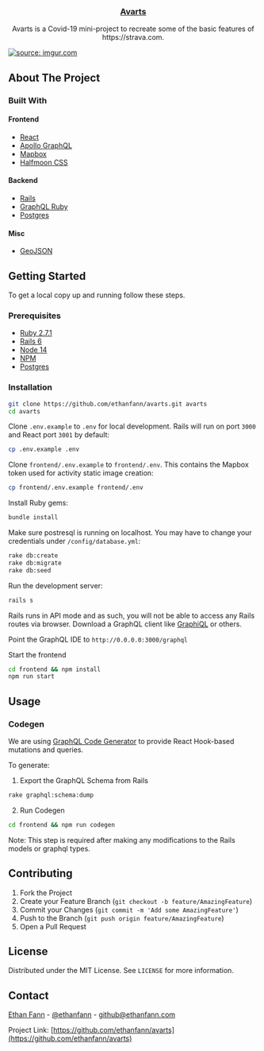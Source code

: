 <!-- PROJECT LOGO -->
<br />
<p align="center">
  <a href="https://github.com/ethanfann/avarts">
  </a>

  <h3 align="center">	<a href="https://avarts.ethanfann.com">Avarts</a>
</h3>


  <p align="center">
		Avarts is a Covid-19 mini-project to recreate some of the basic features of https://strava.com.
  </p>
</p>

<!-- ABOUT THE PROJECT -->


<a href="https://imgur.com/bP3Xszb"><img src="https://i.imgur.com/bP3Xszb.gif" title="source: imgur.com" /></a>

## About The Project

### Built With

#### Frontend

- [React](https://reactjs.org/)
- [Apollo GraphQL](https://www.apollographql.com/)
- [Mapbox](https://www.mapbox.com/)
- [Halfmoon CSS](https://www.gethalfmoon.com/docs/introduction/)

#### Backend

- [Rails](https://expressjs.com/)
- [GraphQL Ruby](https://graphql-ruby.org/)
- [Postgres](https://www.postgresql.org/)

#### Misc

- [GeoJSON](https://geojson.org/)

<!-- GETTING STARTED -->

## Getting Started

To get a local copy up and running follow these steps.

### Prerequisites

- [Ruby 2.7.1](https://www.ruby-lang.org/en/)
- [Rails 6](https://rubyonrails.org/)
- [Node 14](https://nodejs.org/en/)
- [NPM](https://www.npmjs.com/)
- [Postgres](https://www.postgresql.org/)

### Installation

```sh
git clone https://github.com/ethanfann/avarts.git avarts
cd avarts
```

Clone `.env.example` to `.env` for local development. Rails will run on port `3000` and React port `3001` by default:

```sh
cp .env.example .env
```

Clone `frontend/.env.example` to `frontend/.env`. This contains the Mapbox token used for activity static image creation:

```sh
cp frontend/.env.example frontend/.env
```

Install Ruby gems:

```sh
bundle install
```

Make sure postresql is running on localhost. You may have to change your credentials under `/config/database.yml`:

```sh
rake db:create
rake db:migrate
rake db:seed
```

Run the development server:

```sh
rails s
```

Rails runs in API mode and as such, you will not be able to access any Rails routes via browser. Download a GraphQL client like [GraphiQL](https://github.com/graphql/graphiql) or others.

Point the GraphQL IDE to `http://0.0.0.0:3000/graphql`

Start the frontend

```sh
cd frontend && npm install
npm run start
```

<!-- USAGE EXAMPLES -->

## Usage

### Codegen

We are using [GraphQL Code Generator](https://graphql-code-generator.com/) to provide React Hook-based mutations and queries.

To generate:

 1. Export the GraphQL Schema from Rails

```sh
rake graphql:schema:dump
```

2. Run Codegen

```sh
cd frontend && npm run codegen
```

Note: This step is required after making any modifications to the Rails models or graphql types.

<!-- CONTRIBUTING -->

## Contributing

1. Fork the Project
2. Create your Feature Branch (`git checkout -b feature/AmazingFeature`)
3. Commit your Changes (`git commit -m 'Add some AmazingFeature'`)
4. Push to the Branch (`git push origin feature/AmazingFeature`)
5. Open a Pull Request

<!-- LICENSE -->

## License

Distributed under the MIT License. See `LICENSE` for more information.

<!-- CONTACT -->

## Contact

[Ethan Fann](https://ethanfann.com) - [@ethanfann](https://twitter.com/ethancord) - github@ethanfann.com

Project Link: [https://github.com/ethanfann/avarts](https://github.com/ethanfann/avarts)
